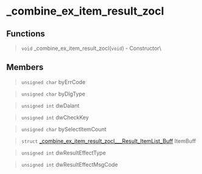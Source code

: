 # _combine_ex_item_result_zocl
 
## Functions
 
> `void` _combine_ex_item_result_zocl(`void`) - Constructor\
 
## Members
 
> `unsigned char` byErrCode
 
> `unsigned char` byDlgType
 
> `unsigned int` dwDalant
 
> `unsigned int` dwCheckKey
 
> `unsigned char` bySelectItemCount
 
> `struct` [_combine_ex_item_result_zocl___Result_ItemList_Buff](lua/classes/_combine_ex_item_result_zocl___Result_ItemList_Buff.md) ItemBuff
 
> `unsigned int` dwResultEffectType
 
> `unsigned int` dwResultEffectMsgCode
 
